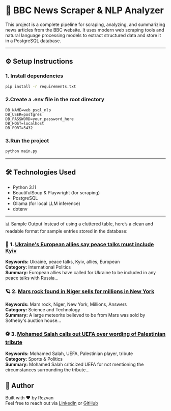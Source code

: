 # 📰 BBC News Scraper & NLP Analyzer

This project is a complete pipeline for scraping, analyzing, and summarizing news articles from the BBC website. It uses modern web scraping tools and natural language processing models to extract structured data and store it in a PostgreSQL database.

---

## ⚙️ Setup Instructions

### 1. Install dependencies

```bash
pip install -r requirements.txt
```

### 2.Create a .env file in the root directory

```env
DB_NAME=web_psql_nlp
DB_USER=postgres
DB_PASSWORD=your_password_here
DB_HOST=localhost
DB_PORT=5432
```
### 3.Run the project
```bash
python main.py
```
---
## 🛠️ Technologies Used

- Python 3.11
- BeautifulSoup & Playwright (for scraping)
- PostgreSQL
- Ollama (for local LLM inference)
- dotenv



---
📊 Sample Output
Instead of using a cluttered table, here’s a clean and readable format for sample entries stored in the database:

### 📰 1. [Ukraine's European allies say peace talks must include Kyiv](https://www.bbc.com/news/articles/c0e9py7e28xo)  
**Keywords:** Ukraine, peace talks, Kyiv, allies, European  
**Category:** International Politics  
**Summary:** European allies have called for Ukraine to be included in any peace talks with Russia...

### 🪐 2. [Mars rock found in Niger sells for millions in New York](https://www.bbc.com/news/articles/cly3q635n4no)  
**Keywords:** Mars rock, Niger, New York, Millions, Answers  
**Category:** Science and Technology  
**Summary:** A large meteorite believed to be from Mars was sold by Sotheby's auction house...

### ⚽ 3. [Mohamed Salah calls out UEFA over wording of Palestinian tribute](https://www.bbc.com/sport/football/articles/ckgl6re9922o)  
**Keywords:** Mohamed Salah, UEFA, Palestinian player, tribute  
**Category:** Sports & Politics  
**Summary:** Mohamed Salah criticized UEFA for not mentioning the circumstances surrounding the tribute...






## 👤 Author

Built with ❤️ by Rezvan  
Feel free to reach out via [LinkedIn](https://www.linkedin.com/in/yourprofile) or [GitHub](https://github.com/yourusername)






